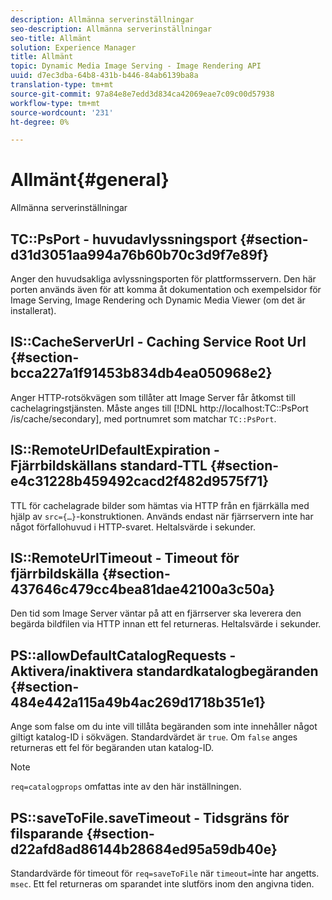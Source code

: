 ```yaml
---
description: Allmänna serverinställningar
seo-description: Allmänna serverinställningar
seo-title: Allmänt
solution: Experience Manager
title: Allmänt
topic: Dynamic Media Image Serving - Image Rendering API
uuid: d7ec3dba-64b8-431b-b446-84ab6139ba8a
translation-type: tm+mt
source-git-commit: 97a84e8e7edd3d834ca42069eae7c09c00d57938
workflow-type: tm+mt
source-wordcount: '231'
ht-degree: 0%

---
```



# Allmänt{#general}

Allmänna serverinställningar

## TC::PsPort - huvudavlyssningsport {#section-d31d3051aa994a76b60b70c3d9f7e89f}

Anger den huvudsakliga avlyssningsporten för plattformsservern. Den här porten används även för att komma åt dokumentation och exempelsidor för Image Serving, Image Rendering och Dynamic Media Viewer (om det är installerat).

## IS::CacheServerUrl - Caching Service Root Url {#section-bcca227a1f91453b834db4ea050968e2}

Anger HTTP-rotsökvägen som tillåter att Image Server får åtkomst till cachelagringstjänsten. Måste anges till [!DNL http://localhost:TC::PsPort /is/cache/secondary], med portnumret som matchar `TC::PsPort`.

## IS::RemoteUrlDefaultExpiration - Fjärrbildskällans standard-TTL {#section-e4c31228b459492cacd2f482d9575f71}

TTL för cachelagrade bilder som hämtas via HTTP från en fjärrkälla med hjälp av `src={…}`-konstruktionen. Används endast när fjärrservern inte har något förfallohuvud i HTTP-svaret. Heltalsvärde i sekunder.

## IS::RemoteUrlTimeout - Timeout för fjärrbildskälla {#section-437646c479cc4bea81dae42100a3c50a}

Den tid som Image Server väntar på att en fjärrserver ska leverera den begärda bildfilen via HTTP innan ett fel returneras. Heltalsvärde i sekunder.

## PS::allowDefaultCatalogRequests - Aktivera/inaktivera standardkatalogbegäranden {#section-484e442a115a49b4ac269d1718b351e1}

Ange som false om du inte vill tillåta begäranden som inte innehåller något giltigt katalog-ID i sökvägen. Standardvärdet är `true`. Om `false` anges returneras ett fel för begäranden utan katalog-ID.

>[!NOTE]
>
>`req=catalogprops` omfattas inte av den här inställningen.

## PS::saveToFile.saveTimeout - Tidsgräns för filsparande {#section-d22afd8ad86144b28684ed95a59db40e}

Standardvärde för timeout för `req=saveToFile` när `timeout=`inte har angetts. `msec`. Ett fel returneras om sparandet inte slutförs inom den angivna tiden.
